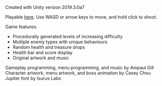 Created with Unity version 2019.3.0a7

Playable [here](https://ampaulg.github.io/Eyeball-Galaxy-Build/). Use WASD or arrow keys to move, and hold click to shoot.

Game features:
* Procedurally generated levels of increasing difficulty
* Multiple enemy types with unique behaviours
* Random health and treasure drops
* Health bar and score display
* Original artwork and music

Gameplay programming, menu programming, and music by Ampaul Gill  
Character artwork, menu artwork, and boss animation by Casey Chou  
Jupiter font by Isurus Labs
